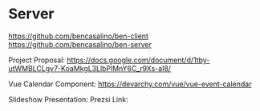 # Server

https://github.com/bencasalino/ben-client
https://github.com/bencasalino/ben-server

Project Proposal:
https://docs.google.com/document/d/1tby-utWMBLCLgv7-KoaMkgL3LlbPlMnY6C_r9Xs-al8/

Vue Calendar Component:
https://devarchy.com/vue/vue-event-calendar

Slideshow Presentation:
Prezsi Link:



